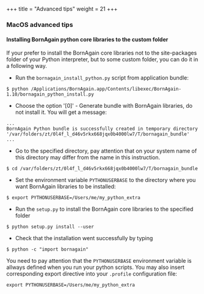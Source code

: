 +++
title = "Advanced tips"
weight = 21
+++

### MacOS advanced tips

#### Installing BornAgain python core libraries to the custom folder

If your prefer to install the BornAgain core libraries not to the site-packages folder of your Python interpreter, but to some custom folder, you can do it in a following way.

* Run the `bornagain_install_python.py` script from application bundle:

```
$ python /Applications/BornAgain.app/Contents/libexec/BornAgain-1.10/bornagain_python_install.py
```

* Choose the option '[0]' - Generate bundle with BornAgain libraries, do not install it. 
You will get a message:

```
...
BornAgain Python bundle is successfully created in temporary directory 
'/var/folders/zt/0l4f_l_d46v5rkx668jqx0b4000lw7/T/bornagain_bundle'
...
```

* Go to the specified directory, pay attention that on your system name of this directory may differ from the name in this instruction.

```
$ cd /var/folders/zt/0l4f_l_d46v5rkx668jqx0b4000lw7/T/bornagain_bundle
```

* Set the environment variable `PYTHONUSERBASE` to the directory where you want BornAgain libraries to be installed:

```
$ export PYTHONUSERBASE=/Users/me/my_python_extra
```

* Run the `setup.py` to install the BornAgain core libraries to the specified folder

```
$ python setup.py install --user
```

* Check that the installation went successfully by typing

```
$ python -c "import bornagain"
```

You need to pay attention that the `PYTHONUSERBASE` environment variable is allways defined when you run your python scripts. You may also insert  corresponding export directive  into your `.profile` configuration file:

```
export PYTHONUSERBASE=/Users/me/my_python_extra
```
